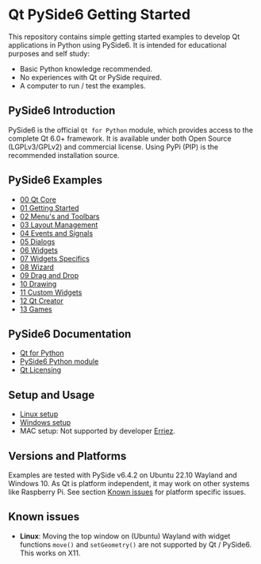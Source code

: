 # Qt PySide6 Getting Started

This repository contains simple getting started examples to develop Qt
applications in Python using PySide6. It is intended for educational purposes
and self study:

- Basic Python knowledge recommended.
- No experiences with Qt or PySide required.
- A computer to run / test the examples.

## PySide6 Introduction

PySide6 is the official `Qt for Python` module, which provides access to the
complete Qt 6.0+ framework. It is available under both Open Source 
(LGPLv3/GPLv2) and commercial license. Using PyPi (PIP) is the recommended
installation source.

## PySide6 Examples

- [00 Qt Core](00_qt_core/README.md)
- [01 Getting Started](01_gettings_started/README.md)
- [02 Menu's and Toolbars](02_menus_toolbars/README.md)
- [03 Layout Management](03_layout_management/README.md)
- [04 Events and Signals](04_events_and_signals/README.md)
- [05 Dialogs](05_dialogs/README.md)
- [06 Widgets](06_widgets/README.md)
- [07 Widgets Specifics](07_widgets_specifics/README.md)
- [08 Wizard](08_wizard/README.md)
- [09 Drag and Drop](09_drag_and_drop/README.md)
- [10 Drawing](10_drawing/README.md)
- [11 Custom Widgets](11_custom_widgets/README.md)
- [12 Qt Creator](12_qt_creator/README.md)
- [13 Games](13_games/README.md)

## PySide6 Documentation

- [Qt for Python](https://doc.qt.io/qtforpython/)
- [PySide6 Python module](https://pypi.org/project/PySide6/)
- [Qt Licensing](https://www.qt.io/licensing/)

## Setup and Usage

- [Linux setup](SETUP_LINUX.md)
- [Windows setup](SETUP_WINDOWS.md)
- MAC setup: Not supported by developer [Erriez](https://github.com/Erriez/).

## Versions and Platforms

Examples are tested with PySide v6.4.2 on Ubuntu 22.10 Wayland and Windows 10.
As Qt is platform independent, it may work on other systems like Raspberry Pi.
See section [Known issues](https://github.com/Erriez/pyside6-getting-started#known-issues) 
for platform specific issues.

## Known issues

- **Linux**: Moving the top window on (Ubuntu) Wayland with widget functions
  `move()` and `setGeometry()` are not supported by Qt / PySide6. This works on
  X11.
